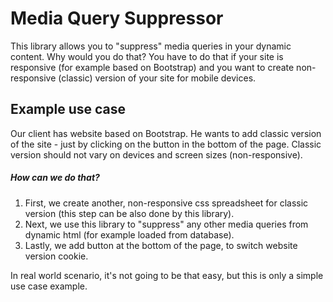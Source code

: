 # Media Query Suppressor
This library allows you to "suppress" media queries in your dynamic content.
Why would you do that? You have to do that if your site is responsive (for example based on Bootstrap) and you want to create non-responsive (classic) version of your site for mobile devices.

## Example use case
Our client has website based on Bootstrap.
He wants to add classic version of the site - just by clicking on the button in the bottom of the page.
Classic version should not vary on devices and screen sizes (non-responsive).

##### How can we do that?

1. First, we create another, non-responsive css spreadsheet for classic version (this step can be also done by this library).
2. Next, we use this library to "suppress" any other media queries from dynamic html (for example loaded from database).
3. Lastly, we add button at the bottom of the page, to switch website version cookie.

In real world scenario, it's not going to be that easy, but this is only a simple use case example.
